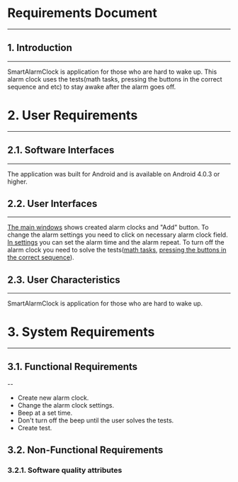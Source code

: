 # Requirements Document
-----------
## 1. Introduction
-----------
SmartAlarmClock is application for those who are hard to wake up. This alarm clock uses the tests(math tasks, pressing the buttons in the correct sequence and etc) to stay awake after the alarm goes off.
# 2. User Requirements
-----------
## 2.1. Software Interfaces
-----------
The application was built for Android and is available on Android 4.0.3 or higher.
## 2.2. User Interfaces
-----------
[The main windows](https://github.com/DaryaKozukova/SmartAlarmClock/blob/master/Mockups/Main.png) shows created alarm clocks and "Add" button. To change the alarm settings you need to click on necessary alarm clock field. [In settings](https://github.com/DaryaKozukova/SmartAlarmClock/blob/master/Mockups/Alarm%20settings.png) you can set the alarm time and the alarm repeat. To turn off the alarm clock you need to solve the tests([math tasks](https://github.com/DaryaKozukova/SmartAlarmClock/blob/master/Mockups/Wake%20up%202.png), [pressing the buttons in the correct sequence](https://github.com/DaryaKozukova/SmartAlarmClock/blob/master/Mockups/Wake%20up%201.png)).
## 2.3. User Characteristics
-----------
SmartAlarmClock is application for those who are hard to wake up.
# 3. System Requirements
-------------
## 3.1. Functional Requirements
--
- Create new alarm clock.
- Change the alarm clock settings.
- Beep at a set time.
- Don't turn off the beep until the user solves the tests.
- Create test.
## 3.2. Non-Functional Requirements
### 3.2.1. Software quality attributes
